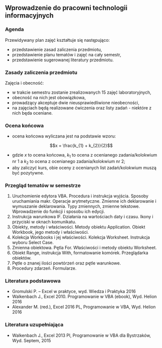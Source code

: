 ## Wprowadzenie do pracowni technologii informacyjnych

### Agenda

Przewidywany plan zajęć kształtuje się następująco:
* przedstawienie zasad zaliczenia przedmiotu,
* przedstawienie planu tematów i zajęć na cały semestr,
* przedstawienie sugerowanej literatury przedmiotu.

### Zasady zaliczenia przedmiotu

Zajęcia i obecność:
* w trakcie semestru zostanie zrealizowanych 15 zajęć laboratoryjnych,
* obecność na nich jest obowiązkowa,
* prowadzący akceptuje dwie nieusprawiedliwione nieobecności,
* na zajęciach będą realizowane ćwiczenia oraz listy zadań - niektóre z nich będa oceniane.

### Ocena końcowa

* ocena końcowa wyliczana jest na podstawie wzoru:

```math
x = \frac{k_{1} + k_{2}}{2}
```

* gdzie $x$ to ocena końcowa, $k_1$ to ocena z ocenianego zadania/kolokwium nr 1 a $k_2$ to ocena z ocenianego zadania/kolokwium nr 2;
* aby zaliczyć kurs, obie oceny z ocenianych list zadań/kolokwium muszą być pozytywne.

### Przegląd tematów w semestrze

1. Uruchomienie edytora VBA. Procedura i instrukcja wyjścia. Sposoby uruchamiania makr. Operacje arytmetyczne. Zmienne ich deklarowanie i wymuszanie deklarowania. Typy zmiennych, zmienne tekstowe. Wprowadzenie do funkcji i sposobu ich edycji.
2. Instrukcja warunkowa IF. Działania na wartościach daty i czasu. Ikony i przyciski w oknach komunikatu. 
3. Obiekty, metody i właściwości. Metody obiektu Application. Obiekt Workbook, jego metody i właściwości.
4. Kolekcja Workbooks i jej właściwości. Kolekcja Worksheet. Instrukcja wyboru Select Case.
5. Zmienna obiektowa. Pętla For. Właściwości i metody obiektu Worksheet.
6. Obiekt Range, instrukcja With, formatowanie komórek. Przeglądarka obiektów.
7. Pętle o znanej ilości powtórzeń oraz pętle warunkowe.
8. Procedury zdarzeń. Formularze. 

### Literatura podstawowa
* Gromulski P. – Excel w praktyce, wyd. Wiedza i Praktyka 2016
* Walkenbach J., Excel 2010. Programowanie w VBA (ebook), Wyd. Helion 2016
* Alexander M. (red.), Excel 2016 PL, Programowanie w VBA, Wyd. Helion 2016

### Literatura uzupełniająca
* Walkenbach J., Excel 2013 Pl, Programowanie w VBA dla Bystrzaków, Wyd. Septem, 2015
